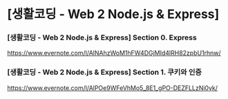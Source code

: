 # [생활코딩 - Web 2 Node.js & Express]

### [생활코딩 - Web 2 Node.js & Express] Section 0. Express
https://www.evernote.com/l/AlNAhzWoM1hFW4DGjMId4lRH82zpbU1rhnw/

### [생활코딩 - Web 2 Node.js & Express] Section 1. 쿠키와 인증
https://www.evernote.com/l/AlPOe9WFeVhMo5_8E1_gPO-DEZFLLzNi0yk/